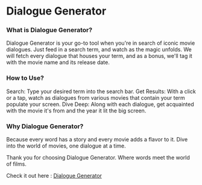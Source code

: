 # Dialogue Generator

### What is Dialogue Generator?
Dialogue Generator is your go-to tool when you're in search of iconic movie dialogues. Just feed in a search term, and watch as the magic unfolds. We will fetch every dialogue that houses your term, and as a bonus, we'll tag it with the movie name and its release date.

### How to Use?

Search: Type your desired term into the search bar.
Get Results: With a click or a tap, watch as dialogues from various movies that contain your term populate your screen.
Dive Deep: Along with each dialogue, get acquainted with the movie it's from and the year it lit the big screen.

### Why Dialogue Generator?
Because every word has a story and every movie adds a flavor to it. Dive into the world of movies, one dialogue at a time.

Thank you for choosing Dialogue Generator. Where words meet the world of films.

Check it out here : [Dialogue Generator](https://flowagent.ai/app/ILAfx4p1C7IM/detail)
